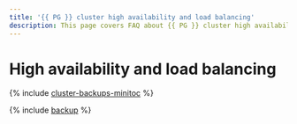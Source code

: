 ```yaml
---
title: '{{ PG }} cluster high availability and load balancing'
description: This page covers FAQ about {{ PG }} cluster high availability and load balancing.
---
```


# High availability and load balancing

{% include [cluster-backups-minitoc](../../_qa/managed-postgresql/minitoc/ha.md) %}

{% include [backup](../../_qa/managed-postgresql/ha.md) %}
